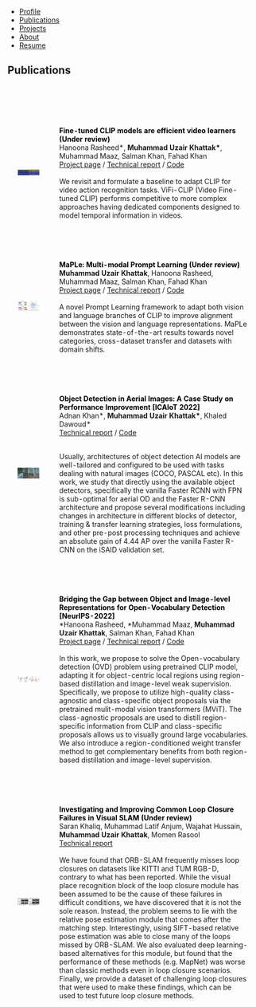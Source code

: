 <ul class="sticky">
  <li><a href="index">Profile</a></li>
    <li><a class="active" href="publications">Publications</a></li>
  <li><a href="projects">Projects</a></li>
  <li><a href="about">About</a></li>
  <li><a href="files/MuhammadUzairKhattak.pdf">Resume</a></li>
</ul>


## Publications
<br>
<br>

<table style="width:100%;border:0;border-spacing:0px;border-collapse:separate;margin-right:auto;margin-left:auto;border-color:white">
<tbody>

<tr>
<td style="padding:20px;width:10%;vertical-align:middle">
<div class="one">
<img src='files/attention_temporal.png' width="500">
</div>
</td>
<td style="padding:20px;width:50%;vertical-align:middle">

<font color="black"><strong>Fine-tuned CLIP models are efficient video learners  (Under review)</strong></font>
  <br>
  Hanoona Rasheed*, <b>Muhammad Uzair Khattak*</b>, Muhammad Maaz, Salman Khan, Fahad Khan
    <br>
<a href="https://muzairkhattak.github.io/ViFi-CLIP/">Project page</a>&nbsp;/&nbsp;<a href="https://arxiv.org/abs/2212.03640">Technical report</a>&nbsp;/&nbsp;<a href="https://github.com/muzairkhattak/ViFi-CLIP">Code</a>
<br>
<br>
 We revisit and formulate a baseline to adapt CLIP for video action recognition tasks. ViFi-CLIP (Video Fine-tuned CLIP) performs competitive to more complex approaches having dedicated components designed to model temporal information in videos.
</td>
</tr>    
        


<table style="width:100%;border:0;border-spacing:0px;border-collapse:separate;margin-right:auto;margin-left:auto;border-color:white">
<tbody>

<tr>
<td style="padding:20px;width:10%;vertical-align:middle">
<div class="one">
<img src='files/maple.png' width="500">
</div>
</td>
<td style="padding:20px;width:50%;vertical-align:middle">

<font color="black"><strong>MaPLe: Multi-modal Prompt Learning  (Under review)</strong></font>
  <br>
  <b>Muhammad Uzair Khattak</b>, Hanoona Rasheed, Muhammad Maaz, Salman Khan, Fahad Khan
    <br>
<a href="https://muzairkhattak.github.io/multimodal-prompt-learning/">Project page</a>&nbsp;/&nbsp;<a href="https://arxiv.org/abs/2210.03117">Technical report</a>&nbsp;/&nbsp;<a href="https://github.com/muzairkhattak/multimodal-prompt-learning">Code</a>
<br>
<br>
A novel Prompt Learning framework to adapt both vision and language branches of CLIP to improve alignment between the vision and language representations.
MaPLe demonstrates state-of-the-art results towards novel categories, cross-dataset transfer and datasets with domain shifts.
</td>
</tr>    
        
        
</tbody>
</table>

<table style="width:100%;border:0;border-spacing:0px;border-collapse:separate;margin-right:auto;margin-left:auto;border-color:white">
<tbody>

<tr>
<td style="padding:20px;width:10%;vertical-align:middle">
<div class="one">
<img src='files/isaid_project.png' width="500">
</div>
</td>
<td style="padding:20px;width:50%;vertical-align:middle">

<font color="black"><strong>Object Detection in Aerial Images: A Case Study on Performance Improvement [ICAIoT 2022]</strong></font>
  <br>
  Adnan Khan*, <b>Muhammad Uzair Khattak*</b>, Khaled Dawoud*
    <br>
<a href="https://github.com/muzairkhattak/OD-Satellite-iSAID/blob/OD_SatteliteImages/projects/OD_satellite_iSAID/ICAIoT_2022.pdf">Technical report</a>&nbsp;/&nbsp;<a href="https://github.com/muzairkhattak/OD-Satellite-iSAID">Code</a>
<br>
<br>

Usually, architectures of object detection AI models are well-tailored and configured to be used with tasks dealing with natural images (COCO, PASCAL etc). In this work, we study that directly using the available object detectors, specifically the vanilla Faster RCNN with FPN is sub-optimal for aerial OD and the Faster R-CNN architecture and propose several modifications including changes in architecture in different blocks of detector, training & transfer learning strategies, loss formulations, and other pre-post processing techniques and achieve an absolute gain of 4.44 AP over the vanilla Faster R-CNN on the iSAID validation set.
</td>

</tr>    
        
        
</tbody>
</table>

<table style="width:100%;border:0;border-spacing:0px;border-collapse:separate;margin-right:auto;margin-left:auto;border-color:white">
<tbody>

<tr>
<td style="padding:20px;width:10%;vertical-align:middle">
<div class="one">
<img src='files/tSNE_plots.png' width="500">
</div>
</td>
<td style="padding:20px;width:50%;vertical-align:middle">

<font color="black"><strong>Bridging the Gap between Object and Image-level Representations for Open-Vocabulary Detection  [NeurIPS-2022]</strong></font>
  <br>
 *Hanoona Rasheed, *Muhammad Maaz, <b>Muhammad Uzair Khattak</b>, Salman Khan, Fahad Khan
    <br>
<a href="https://hanoonar.github.io/object-centric-ovd/">Project page</a>&nbsp;/&nbsp;<a href="https://arxiv.org/abs/2207.03482">Technical report</a>&nbsp;/&nbsp;<a href="https://github.com/hanoonaR/object-centric-ovd">Code</a>
<br>
<br>
In this work, we propose to solve the Open-vocabulary detection (OVD) problem using pretrained CLIP model, adapting it for object-centric local regions using region-based distillation and image-level weak supervision. Specifically, we propose to utilize high-quality class-agnostic and class-specific object proposals via the pretrained mulit-modal vision transformers (MViT). The class-agnostic proposals are used to distill region-specific information from CLIP and class-specific proposals allows us to visually ground large vocabularies. We also introduce a region-conditioned weight transfer method to get complementary benefits from both region-based distillation and image-level supervision.
</td>
</tr>    

</tbody>
</table>


<table style="width:100%;border:0;border-spacing:0px;border-collapse:separate;margin-right:auto;margin-left:auto;border-color:white">
<tbody>
<tr>
<td style="padding:20px;width:10%;vertical-align:middle">
<div class="one">
<img src='files/loop_closure.png' width="500">
</div>
</td>
<td style="padding:20px;width:50%;vertical-align:middle">

<font color="black"><strong>Investigating and Improving Common Loop Closure Failures in Visual SLAM (Under review)</strong></font>
<br>
Saran Khaliq, Muhammad Latif Anjum, Wajahat Hussain, <b>Muhammad Uzair Khattak</b>, Momen Rasool
<br>
<a href="https://www.researchsquare.com/article/rs-1822521/v1">Technical report</a>
<br>
<br>
We have found that ORB-SLAM frequently misses loop closures on datasets like KITTI and TUM RGB-D, contrary to
what has been reported. While the visual place recognition block of the loop closure module has been assumed to be the
cause of these failures in difficult conditions, we have discovered that it is not the sole reason. Instead, the problem seems to
lie with the relative pose estimation module that comes after the matching step. Interestingly, using SIFT-based relative pose
estimation was able to close many of the loops missed by ORB-SLAM. We also evaluated deep learning-based alternatives for
this module, but found that the performance of these methods (e.g. MapNet) was worse than classic methods even in loop
closure scenarios. Finally, we provide a dataset of challenging loop closures that were used to make these findings, which can
be used to test future loop closure methods.
</td>

</tr>    


</tbody>
</table>
